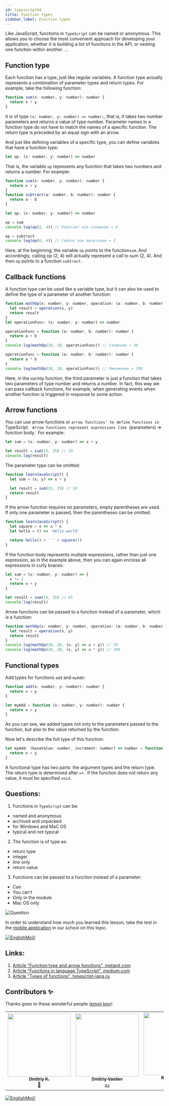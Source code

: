 ```yaml
---
id: typescript04
title: Function types
sidebar_label: Function types
---
```



Like JavaScript, functions in `TypeScript` can be named or anonymous. This allows you to choose the most convenient approach for developing your application, whether it is building a list of functions in the API, or nesting one function within another. ...

## Function type

Each function has a type, just like regular variables. A function type actually represents a combination of parameter types and return types. For example, take the following function:

```javascript
function sum(x: number, y: number): number {
  return x + y
}
```

It is of type `(x: number, y: number) => number;`, that is, it takes two number parameters and returns a value of type number. Parameter names in a function type do not have to match the names of a specific function. The return type is preceded by an equal sign with an arrow.

And just like defining variables of a specific type, you can define variables that have a function type:

```javascript
let op: (x: number, y: number) => number
```

That is, the variable `op` represents any function that takes two numbers and returns a number. For example:

```javascript
function sum(x: number, y: number): number {
  return x + y
}
function subtract(a: number, b: number): number {
  return a - b
}

let op: (x: number, y: number) => number

op = sum
console.log(op(2, 4)) // Работает как сложение = 6

op = subtract
console.log(op(6, 4)) // Сейчас как вычитание = 2
```

Here, at the beginning, the variable `op` points to the function` sum. `And accordingly, calling op (2, 4) will actually represent a call to sum (2, 4). And then `op` points to a function `subtract.`

## Callback functions

A function type can be used like a variable type, but it can also be used to define the type of a parameter of another function:

```javascript
function mathOp(x: number, y: number, operation: (a: number, b: number) => number): number {
  let result = operation(x, y)
  return result
}
let operationFunc: (x: number, y: number) => number

operationFunc = function (a: number, b: number): number {
  return a + b
}
console.log(mathOp(10, 20, operationFunc)) // Сложение = 30

operationFunc = function (a: number, b: number): number {
  return a * b
}
console.log(mathOp(10, 20, operationFunc)) // Умножение = 200
```

Here, in the `mathOp` function, the third parameter is just a function that takes two parameters of type number and returns a number. In fact, this way we can pass callback functions, for example, when generating events when another function is triggered in response to some action.

## Arrow functions

You can use arrow functions or `arrow functions' to define functions in` TypeScript`. Arrow functions represent expressions like `(parameters) => function body.` For example:

```javascript
let sum = (x: number, y: number) => x + y

let result = sum(15, 35) // 50
console.log(result)
```

The parameter type can be omitted:

```jsx live
function learnJavaScript() {
  let sum = (x, y) => x + y

  let result = sum(15, 35) // 50
  return result
}
```

If the arrow function requires no parameters, empty parentheses are used. If only one parameter is passed, then the parentheses can be omitted:

```jsx live
function learnJavaScript() {
  let square = x => x * x
  let hello = () => 'Hello world'

  return hello() + ' ' + square(7)
}
```

If the function body represents multiple expressions, rather than just one expression, as in the example above, then you can again enclose all expressions in curly braces:

```javascript
let sum = (x: number, y: number) => {
  x *= 2
  return x + y
}

let result = sum(15, 35) // 65
console.log(result)
```

Arrow functions can be passed to a function instead of a parameter, which is a function:

```javascript
function mathOp(x: number, y: number, operation: (a: number, b: number) => number): number {
  let result = operation(x, y)
  return result
}
console.log(mathOp(10, 20, (x, y) => x + y)) // 30
console.log(mathOp(10, 20, (x, y) => x * y)) // 200
```

## Functional types

Add types for functions `add` and `myAdd:`

```javascript
function add(x: number, y: number): number {
  return x + y
}

let myAdd = function (x: number, y: number): number {
  return x + y
}
```

As you can see, we added types not only to the parameters passed to the function, but also to the value returned by the function.

Now let's describe the full type of this function:

```javascript
let myAdd: (baseValue: number, increment: number) => number = function (x: number, y: number): number {
  return x + y
}
```

A functional type has two parts: the argument types and the return type. The return type is determined after `=>.` If the function does not return any value, it must be specified `void.`

## Questions:

1. Functions in `TypeScript` can be:

- named and anonymous
- archived and unpacked
- for Windows and MaC OS
- typical and not typical

2. The function is of type as:

- return type
- integer
- line only
- return value

3. Functions can be passed to a function instead of a parameter:

- Can
- You can't
- Only in the module
- Mac OS only

![Question](https://media.giphy.com/media/l0HlRnAWXxn0MhKLK/giphy.gif)

In order to understand how much you learned this lesson, take the test in the [mobile application](http://onelink.to/njhc95) in our school on this topic.

[![EnglishMoji!](/img/logo/englishmoji.png)](https://apps.apple.com/kz/app/englishmoji/id6450254885)

## Links:

1. [Article "Function type and arrow functions", metanit.com](https://metanit.com/web/typescript/2.3.php)
2. [Article "Functions in language TypeScript", medium.com](https://medium.com/@sergey.bakaev/%D1%84%D1%83%D0%BD%D0%BA%D1%86%D0%B8%D0%B8-%D0%B2-%D1%8F%D0%B7%D1%8B%D0%BA%D0%B5-typescript-1cb853e09020)
3. [Article "Types of functions", typescript-lang.ru](http://typescript-lang.ru/docs/Functions.html)

## Contributors ✨

Thanks goes to these wonderful people ([emoji key](https://allcontributors.org/docs/en/emoji-key)):

<!-- ALL-CONTRIBUTORS-LIST:START - Do not remove or modify this section -->
<!-- prettier-ignore-start -->
<!-- markdownlint-disable -->
<table>
  <tr>
    <td align="center"><a href="https://github.com/KoDim-React"><img src="https://avatars1.githubusercontent.com/u/72087863?v=4?s=200" width="200px;" alt=""/><br /><sub><b>Dmitriy K.</b></sub></a><br /><a href="#mentoring-KoDim-React" title="Mentoring">📖</a></td>
    <td align="center"><a href="https://fullstackserverless.github.io/"><img src="https://avatars0.githubusercontent.com/u/6774813?v=4?s=200" width="200px;" alt=""/><br /><sub><b>Dmitriy Vasilev</b></sub></a><br /><a href="#financial-gHashTag" title="Financial">💵</a></td>
     <td align="center"><a href="https://github.com/Resoner2005"><img src="https://avatars1.githubusercontent.com/u/75675814?v=4?s=200" width="200px;" alt=""/><br /><sub><b>Resoner2005</b></sub></a><br /><a href="https://github.com/gHashTag/react-native-village/issues?q=author%3AResoner2005" title="Bug reports">🐛 🎨 🖋</a></td>
     <td align="center"><a href="https://github.com/Navernoss"><img src="https://avatars0.githubusercontent.com/u/75784137?v=4?s=200" width="200px;" alt=""/><br /><sub><b>Navernoss</b></sub></a><br /><a href="#content-Navernoss" title="Content">🖋 🐛 🎨 </a></td>
  </tr>
 
</table>

<!-- markdownlint-restore -->
<!-- prettier-ignore-end -->

<!-- ALL-CONTRIBUTORS-LIST:END -->

[![EnglishMoji!](/img/logo/englishmoji.png)](https://apps.apple.com/kz/app/englishmoji/id6450254885)
